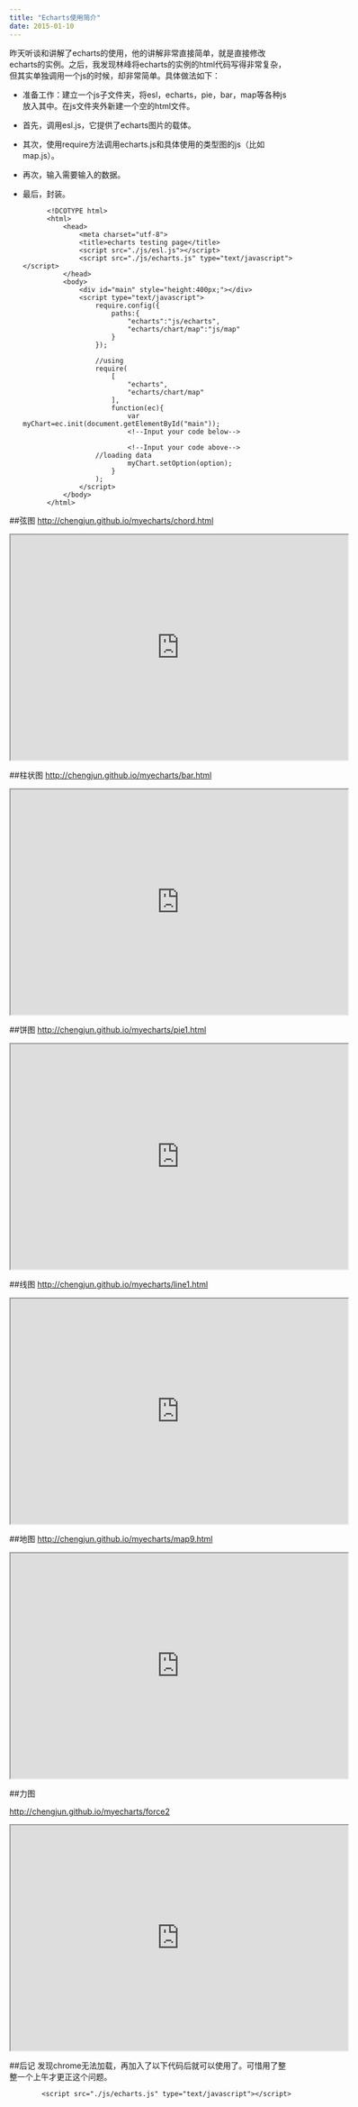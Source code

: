 ```yaml
---
title: "Echarts使用简介"
date: 2015-01-10
---
```

<!--more-->

昨天听谈和讲解了echarts的使用，他的讲解非常直接简单，就是直接修改echarts的实例。之后，我发现林峰将echarts的实例的html代码写得非常复杂，但其实单独调用一个js的时候，却非常简单。具体做法如下：

- 准备工作：建立一个js子文件夹，将esl，echarts，pie，bar，map等各种js放入其中。在js文件夹外新建一个空的html文件。
- 首先，调用esl.js，它提供了echarts图片的载体。
- 其次，使用require方法调用echarts.js和具体使用的类型图的js（比如map.js）。
- 再次，输入需要输入的数据。
- 最后，封装。



            <!DCOTYPE html>
            <html>
            	<head>
            		<meta charset="utf-8">
            		<title>echarts testing page</title>
            		<script src="./js/esl.js"></script>
            		<script src="./js/echarts.js" type="text/javascript"></script>
            	</head>
            	<body>
            		<div id="main" style="height:400px;"></div>
            		<script type="text/javascript">
            			require.config({
            				paths:{
            					"echarts":"js/echarts",
            					"echarts/chart/map":"js/map"
            				}
            			});

            			//using
            			require(
            				[
            					"echarts",
            					"echarts/chart/map"
            				],
            				function(ec){
            					var myChart=ec.init(document.getElementById("main"));  
                                <!--Input your code below-->					

                                <!--Input your code above-->					
            			//loading data
            					myChart.setOption(option);
            				}
            			);
            		</script>
            	</body>
            </html>


##弦图
http://chengjun.github.io/myecharts/chord.html

<iframe src='http://chengjun.github.io/myecharts/chord.html' scrolling="no" width="600" height = "400"></iframe>

##柱状图
http://chengjun.github.io/myecharts/bar.html

<iframe src='http://chengjun.github.io/myecharts/bar.html' scrolling="no" width="600" height = "400"></iframe>

##饼图
http://chengjun.github.io/myecharts/pie1.html

<iframe src='http://chengjun.github.io/myecharts/pie1.html' scrolling="no" width="600" height = "400"></iframe>

##线图
http://chengjun.github.io/myecharts/line1.html

<iframe src='http://chengjun.github.io/myecharts/line1.html' scrolling="no" width="600" height = "400"></iframe>

##地图
http://chengjun.github.io/myecharts/map9.html

<iframe src='http://chengjun.github.io/myecharts/map9.html' scrolling="no" width="600" height = "400"></iframe>

##力图

http://chengjun.github.io/myecharts/force2

<iframe src='http://chengjun.github.io/myecharts/force2.html' scrolling="no" width="600" height = "400"></iframe>



##后记
发现chrome无法加载，再加入了以下代码后就可以使用了。可惜用了整整一个上午才更正这个问题。


            <script src="./js/echarts.js" type="text/javascript"></script>
